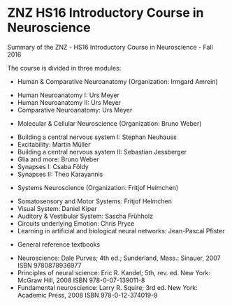 # ZNZ HS16 Introductory Course in Neuroscience

Summary of the ZNZ - HS16 Introductory Course in Neuroscience - Fall 2016

The course is divided in three modules:

* Human & Comparative Neuroanatomy (Organization: Irmgard Amrein)
- Human Neuroanatomy I: Urs Meyer
- Human Neuroanatomy II: Urs Meyer
- Comparative Neuroanatomy: Urs Meyer

* Molecular & Cellular Neuroscience (Organization: Bruno Weber)
- Building a central nervous system I: Stephan Neuhauss
- Excitability: Martin Müller
- Building a central nervous system II: Sebastian Jessberger
- Glia and more: Bruno Weber
- Synapses I: Csaba Földy
- Synapses II: Theo Karayannis

* Systems Neuroscience (Organization: Fritjof Helmchen)
- Somatosensory and Motor Systems: Fritjof Helmchen
- Visual System: Daniel Kiper
- Auditory & Vestibular System: Sascha Frühholz
- Circuits underlying Emotion: Chris Pryce
- Learning in artificial and biological neural networks: Jean-Pascal Pfister

* General reference textbooks
- Neuroscience: Dale Purves; 4th ed.; Sunderland, Mass.: Sinauer, 2007 ISBN 9780878936977
- Principles of neural science: Eric R. Kandel; 5th, rev. ed. New York: McGraw Hill, 2008 ISBN 978-0-07-139011-8
- Fundamental neuroscience: Larry R. Squire; 3rd ed. New York: Academic Press, 2008 ISBN 978-0-12-374019-9 
